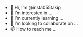 - 👋 Hi, I’m @insta055takip
- 👀 I’m interested in ...
- 🌱 I’m currently learning ...
- 💞️ I’m looking to collaborate on ...
- 📫 How to reach me ...

<!---
insta055takip/insta055takip is a ✨ special ✨ repository because its `README.md` (this file) appears on your GitHub profile.
You can click the Preview link to take a look at your changes.
--->
